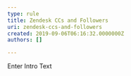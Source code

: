 ```yaml
---
type: rule
title: Zendesk CCs and Followers
uri: zendesk-ccs-and-followers
created: 2019-09-06T06:16:32.0000000Z
authors: []

---
```




<span class='intro'> Enter Intro Text </span>




